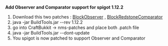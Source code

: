 **Add Observer and Comparator support for spigot 1.12.2**
1. Download this two patches : [BlockObserver](./BlockObserver.patch) , [BlockRedstoneComparator](./BlockRedstoneComparator.patch)
2. java -jar BuildTools.jar --rev 1.12.2
3. go into CraftBukkit -> nms-patches and place both .patch file
4. java -jar BuildTools.jar --dont-update
5. You spigot is now patched to support Observer and Comparator